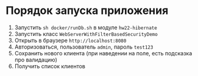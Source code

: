 # Порядок запуска приложения
1. Запустить `sh docker/runDb.sh` в модуле `hw22-hibernate`
2. Запустить класс `WebServerWithFilterBasedSecurityDemo`
3. Открыть в браузере `http://localhost:8080`
4. Авторизоваться, пользователь `admin`, пароль `test123`
5. Сохранить нового клиента (при наведении на поле, есть подсказка про валидацию)
6. Получить список клиентов